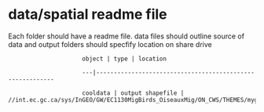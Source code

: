 # data/spatial readme file
Each folder should have a readme file. data files should outline source of data and
                         output folders should specfify location on share drive


                         object | type | location

                         ---|----------------------------------------------------------

                         cooldata | output shapefile | //int.ec.gc.ca/sys/InGEO/GW/EC1130MigBirds_OiseauxMig/ON_CWS/THEMES/mygreatproject/SPATIAL
